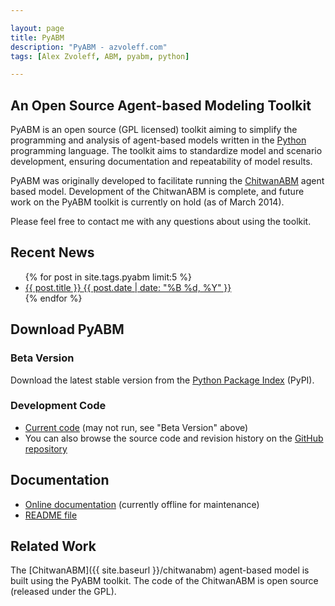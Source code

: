 ```yaml
---

layout: page
title: PyABM
description: "PyABM - azvoleff.com"
tags: [Alex Zvoleff, ABM, pyabm, python]

---
```



## An Open Source Agent-based Modeling Toolkit
PyABM is an open source (GPL licensed) toolkit aiming to simplify the 
programming and analysis of agent-based models written in the
[Python](http://www.python.org) programming language. The toolkit aims to 
standardize model and scenario development, ensuring documentation and
repeatability of model results.

PyABM was originally developed to facilitate running the 
[ChitwanABM](/chitwanabm) agent based model. Development of the ChitwanABM is 
complete, and future work on the PyABM toolkit is currently on hold (as of 
March 2014).

Please feel free to contact me with any questions about using the toolkit.

## Recent News

<ul class="post-list">
{% for post in site.tags.pyabm limit:5 %} 
  <li><article><a href="{{ site.url }}{{ post.url }}">{{ post.title }} <span class="entry-date"><time datetime="{{ post.date | date_to_xmlschema }}">{{ post.date | date: "%B %d, %Y" }}</time></span></a></article></li>
{% endfor %}
</ul>

## Download PyABM

### Beta Version

Download the latest stable version from the [Python Package 
Index](http://pypi.python.org/pypi/pyabm) (PyPI).

### Development Code

* [Current code](https://github.com/azvoleff/pyabm/zipball/master)
  (may not run, see "Beta Version" above)
* You can also browse the source code and revision history on the
  [GitHub repository](https://github.com/azvoleff/pyabm)

## Documentation

* [Online documentation](http://azvoleff.com/PyABM_doc) (currently offline for 
maintenance)
* [README file](https://raw.github.com/azvoleff/pyabm/master/README.rst)

## Related Work

The [ChitwanABM]({{  site.baseurl }}/chitwanabm) agent-based model is built 
using the PyABM toolkit. The code of the ChitwanABM is open source (released 
under the GPL).

